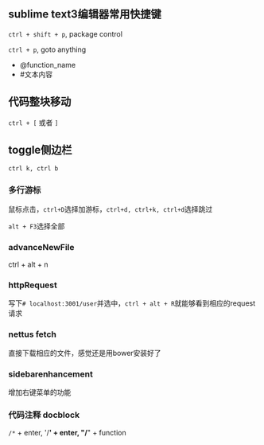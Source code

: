 
## sublime text3编辑器常用快捷键

`ctrl + shift + p`, package control

`ctrl + p`, goto anything
  
  - @function_name
  - #文本内容

## 代码整块移动

`ctrl + [` 或者 `]`

## toggle侧边栏

`ctrl k, ctrl b`

### 多行游标

鼠标点击，`ctrl+D`选择加游标，`ctrl+d, ctrl+k, ctrl+d`选择跳过 

`alt + F3`选择全部

### advanceNewFile

ctrl + alt + n

### httpRequest

 写下`# localhost:3001/user`并选中，`ctrl + alt + R`就能够看到相应的request请求

### nettus fetch

  直接下载相应的文件，感觉还是用bower安装好了

### sidebarenhancement

  增加右键菜单的功能

### 代码注释 docblock

 `/*` + enter, '/**' + enter, "/**" + function

